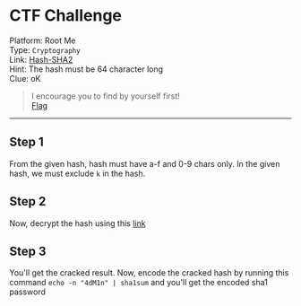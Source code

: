 # CTF Challenge

Platform: Root Me </br>
Type: `Cryptography` </br>
Link: [Hash-SHA2](https://www.root-me.org/en/Challenges/Cryptanalysis/Hash-SHA-2) </br>
Hint: The hash must be 64 character long </br>
Clue: oK </br>

> I encourage you to find by yourself first! </br>
[Flag](./passphrase.txt) </br>

---

## Step 1
From the given hash, hash must have a-f and 0-9 chars only. In the given hash, we must exclude `k` in the hash. </br>

## Step 2
Now, decrypt the hash using this [link](https://www.dcode.fr/sha256-hash) </br>

## Step 3
You'll get the cracked result. Now, encode the cracked hash by running this command `echo -n "4dM1n" | sha1sum` and you'll get the encoded sha1 password </br>
